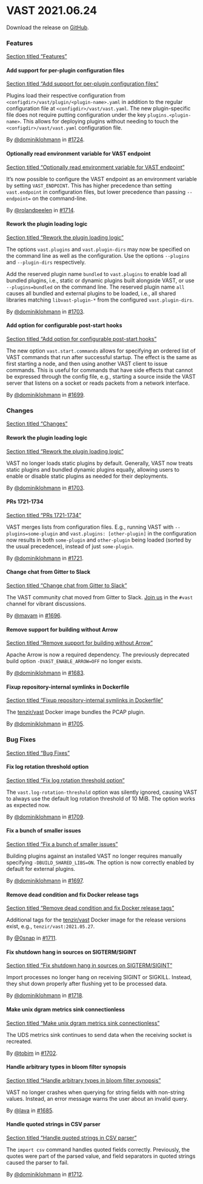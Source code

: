 # VAST 2021.06.24

Download the release on [GitHub](https://github.com/tenzir/tenzir/releases/tag/2021.06.24).

### Features

[Section titled “Features”](#features)

#### Add support for per-plugin configuration files

[Section titled “Add support for per-plugin configuration files”](#add-support-for-per-plugin-configuration-files)

Plugins load their respective configuration from `<configdir>/vast/plugin/<plugin-name>.yaml` in addition to the regular configuration file at `<configdir>/vast/vast.yaml`. The new plugin-specific file does not require putting configuration under the key `plugins.<plugin-name>`. This allows for deploying plugins without needing to touch the `<configdir>/vast/vast.yaml` configuration file.

By [@dominiklohmann](https://github.com/dominiklohmann) in [#1724](https://github.com/tenzir/tenzir/pull/1724).

#### Optionally read environment variable for VAST endpoint

[Section titled “Optionally read environment variable for VAST endpoint”](#optionally-read-environment-variable-for-vast-endpoint)

It’s now possible to configure the VAST endpoint as an environment variable by setting `VAST_ENDPOINT`. This has higher precedence than setting `vast.endpoint` in configuration files, but lower precedence than passing `--endpoint=` on the command-line.

By [@rolandpeelen](https://github.com/rolandpeelen) in [#1714](https://github.com/tenzir/tenzir/pull/1714).

#### Rework the plugin loading logic

[Section titled “Rework the plugin loading logic”](#rework-the-plugin-loading-logic)

The options `vast.plugins` and `vast.plugin-dirs` may now be specified on the command line as well as the configuration. Use the options `--plugins` and `--plugin-dirs` respectively.

Add the reserved plugin name `bundled` to `vast.plugins` to enable load all bundled plugins, i.e., static or dynamic plugins built alongside VAST, or use `--plugins=bundled` on the command line. The reserved plugin name `all` causes all bundled and external plugins to be loaded, i.e., all shared libraries matching `libvast-plugin-*` from the configured `vast.plugin-dirs`.

By [@dominiklohmann](https://github.com/dominiklohmann) in [#1703](https://github.com/tenzir/tenzir/pull/1703).

#### Add option for configurable post-start hooks

[Section titled “Add option for configurable post-start hooks”](#add-option-for-configurable-post-start-hooks)

The new option `vast.start.commands` allows for specifying an ordered list of VAST commands that run after successful startup. The effect is the same as first starting a node, and then using another VAST client to issue commands. This is useful for commands that have side effects that cannot be expressed through the config file, e.g., starting a source inside the VAST server that listens on a socket or reads packets from a network interface.

By [@dominiklohmann](https://github.com/dominiklohmann) in [#1699](https://github.com/tenzir/tenzir/pull/1699).

### Changes

[Section titled “Changes”](#changes)

#### Rework the plugin loading logic

[Section titled “Rework the plugin loading logic”](#rework-the-plugin-loading-logic-1)

VAST no longer loads static plugins by default. Generally, VAST now treats static plugins and bundled dynamic plugins equally, allowing users to enable or disable static plugins as needed for their deployments.

By [@dominiklohmann](https://github.com/dominiklohmann) in [#1703](https://github.com/tenzir/tenzir/pull/1703).

#### PRs 1721-1734

[Section titled “PRs 1721-1734”](#prs-1721-1734)

VAST merges lists from configuration files. E.g., running VAST with `--plugins=some-plugin` and `vast.plugins: [other-plugin]` in the configuration now results in both `some-plugin` and `other-plugin` being loaded (sorted by the usual precedence), instead of just `some-plugin`.

By [@dominiklohmann](https://github.com/dominiklohmann) in [#1721](https://github.com/tenzir/tenzir/pull/1721).

#### Change chat from Gitter to Slack

[Section titled “Change chat from Gitter to Slack”](#change-chat-from-gitter-to-slack)

The VAST community chat moved from Gitter to Slack. [Join us](http://slack.tenzir.com) in the `#vast` channel for vibrant discussions.

By [@mavam](https://github.com/mavam) in [#1696](https://github.com/tenzir/tenzir/pull/1696).

#### Remove support for building without Arrow

[Section titled “Remove support for building without Arrow”](#remove-support-for-building-without-arrow)

Apache Arrow is now a required dependency. The previously deprecated build option `-DVAST_ENABLE_ARROW=OFF` no longer exists.

By [@dominiklohmann](https://github.com/dominiklohmann) in [#1683](https://github.com/tenzir/tenzir/pull/1683).

#### Fixup repository-internal symlinks in Dockerfile

[Section titled “Fixup repository-internal symlinks in Dockerfile”](#fixup-repository-internal-symlinks-in-dockerfile)

The [tenzir/vast](https://hub.docker.com/r/tenzir/vast) Docker image bundles the PCAP plugin.

By [@dominiklohmann](https://github.com/dominiklohmann) in [#1705](https://github.com/tenzir/tenzir/pull/1705).

### Bug Fixes

[Section titled “Bug Fixes”](#bug-fixes)

#### Fix log rotation threshold option

[Section titled “Fix log rotation threshold option”](#fix-log-rotation-threshold-option)

The `vast.log-rotation-threshold` option was silently ignored, causing VAST to always use the default log rotation threshold of 10 MiB. The option works as expected now.

By [@dominiklohmann](https://github.com/dominiklohmann) in [#1709](https://github.com/tenzir/tenzir/pull/1709).

#### Fix a bunch of smaller issues

[Section titled “Fix a bunch of smaller issues”](#fix-a-bunch-of-smaller-issues)

Building plugins against an installed VAST no longer requires manually specifying `-DBUILD_SHARED_LIBS=ON`. The option is now correctly enabled by default for external plugins.

By [@dominiklohmann](https://github.com/dominiklohmann) in [#1697](https://github.com/tenzir/tenzir/pull/1697).

#### Remove dead condition and fix Docker release tags

[Section titled “Remove dead condition and fix Docker release tags”](#remove-dead-condition-and-fix-docker-release-tags)

Additional tags for the [tenzir/vast](https://hub.docker.com/r/tenzir/vast) Docker image for the release versions exist, e.g., `tenzir/vast:2021.05.27`.

By [@0snap](https://github.com/0snap) in [#1711](https://github.com/tenzir/tenzir/pull/1711).

#### Fix shutdown hang in sources on SIGTERM/SIGINT

[Section titled “Fix shutdown hang in sources on SIGTERM/SIGINT”](#fix-shutdown-hang-in-sources-on-sigtermsigint)

Import processes no longer hang on receiving SIGINT or SIGKILL. Instead, they shut down properly after flushing yet to be processed data.

By [@dominiklohmann](https://github.com/dominiklohmann) in [#1718](https://github.com/tenzir/tenzir/pull/1718).

#### Make unix dgram metrics sink connectionless

[Section titled “Make unix dgram metrics sink connectionless”](#make-unix-dgram-metrics-sink-connectionless)

The UDS metrics sink continues to send data when the receiving socket is recreated.

By [@tobim](https://github.com/tobim) in [#1702](https://github.com/tenzir/tenzir/pull/1702).

#### Handle arbitrary types in bloom filter synopsis

[Section titled “Handle arbitrary types in bloom filter synopsis”](#handle-arbitrary-types-in-bloom-filter-synopsis)

VAST no longer crashes when querying for string fields with non-string values. Instead, an error message warns the user about an invalid query.

By [@lava](https://github.com/lava) in [#1685](https://github.com/tenzir/tenzir/pull/1685).

#### Handle quoted strings in CSV parser

[Section titled “Handle quoted strings in CSV parser”](#handle-quoted-strings-in-csv-parser)

The `import csv` command handles quoted fields correctly. Previously, the quotes were part of the parsed value, and field separators in quoted strings caused the parser to fail.

By [@dominiklohmann](https://github.com/dominiklohmann) in [#1712](https://github.com/tenzir/tenzir/pull/1712).